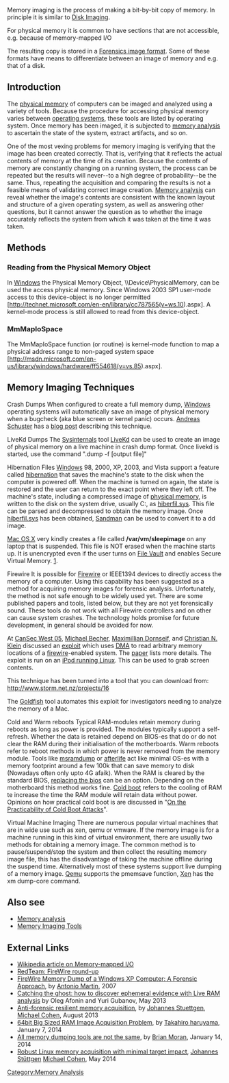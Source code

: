 Memory imaging is the process of making a bit-by-bit copy of memory. In
principle it is similar to [Disk Imaging](Disk_Imaging "wikilink").

For physical memory it is common to have sections that are not
accessible, e.g. because of memory-mapped I/O

The resulting copy is stored in a [Forensics image
format](:Category:Forensics_File_Formats "wikilink"). Some of these
formats have means to differentiate between an image of memory and e.g.
that of a disk.

## Introduction

The [physical memory](physical_memory "wikilink") of computers can be
imaged and analyzed using a variety of tools. Because the procedure for
accessing physical memory varies between [operating
systems](operating_systems "wikilink"), these tools are listed by
operating system. Once memory has been imaged, it is subjected to
[memory analysis](memory_analysis "wikilink") to ascertain the state of
the system, extract artifacts, and so on.

One of the most vexing problems for memory imaging is verifying that the
image has been created correctly. That is, verifying that it reflects
the actual contents of memory at the time of its creation. Because the
contents of memory are constantly changing on a running system, the
process can be repeated but the results will never--to a high degree of
probability--be the same. Thus, repeating the acquisition and comparing
the results is not a feasible means of validating correct image
creation. [Memory analysis](Memory_analysis "wikilink") can reveal
whether the image's contents are consistent with the known layout and
structure of a given operating system, as well as answering other
questions, but it cannot answer the question as to whether the image
accurately reflects the system from which it was taken at the time it
was taken.

## Methods

### Reading from the Physical Memory Object

In [Windows](Windows "wikilink") the Physical Memory Object,
\\\Device\PhysicalMemory, can be used the access physical memory. Since
Windows 2003 SP1 user-mode access to this device-object is no longer
permitted
\[<http://technet.microsoft.com/en-en/library/cc787565(v=ws.10>).aspx\].
A kernel-mode process is still allowed to read from this device-object.

### MmMapIoSpace

The MmMapIoSpace function (or routine) is kernel-mode function to map a
physical address range to non-paged system space
\[<http://msdn.microsoft.com/en-us/library/windows/hardware/ff554618(v=vs.85>).aspx\].

## Memory Imaging Techniques

Crash Dumps
When configured to create a full memory dump,
[Windows](Windows "wikilink") operating systems will automatically save
an image of physical memory when a bugcheck (aka blue screen or kernel
panic) occurs. [Andreas Schuster](Andreas_Schuster "wikilink") has a
[blog
post](http://computer.forensikblog.de/en/2005/10/acquisition_2_crashdump.html)
describing this technique.

LiveKd Dumps
The [Sysinternals](Sysinternals "wikilink") tool
[LiveKd](http://www.microsoft.com/technet/sysinternals/SystemInformation/LiveKd.mspx)
can be used to create an image of physical memory on a live machine in
crash dump format. Once livekd is started, use the command ".dump -f
\[output file\]"

Hibernation Files
[Windows](Windows "wikilink") 98, 2000, XP, 2003, and Vista support a
feature called [hibernation](hibernation "wikilink") that saves the
machine's state to the disk when the computer is powered off. When the
machine is turned on again, the state is restored and the user can
return to the exact point where they left off. The machine's state,
including a compressed image of [physical
memory](physical_memory "wikilink"), is written to the disk on the
system drive, usually C:, as [hiberfil.sys](hiberfil.sys "wikilink").
This file can be parsed and decompressed to obtain the memory image.
Once [hiberfil.sys](hiberfil.sys "wikilink") has been obtained,
[Sandman](http://sandman.msuiche.net/) can be used to convert it to a dd
image.

[Mac OS X](Mac_OS_X "wikilink") very kindly creates a file called
**/var/vm/sleepimage** on any laptop that is suspended. This file is NOT
erased when the machine starts up. It is unencrypted even if the user
turns on [File Vault](File_Vault "wikilink") and enables Secure Virtual
Memory.
[1](http://pc-eye.blogspot.com/2008/08/live-memory-dump-on-mac-laptops.html).

Firewire
It is possible for [Firewire](Firewire "wikilink") or IEEE1394 devices
to directly access the memory of a computer. Using this capability has
been suggested as a method for acquiring memory images for forensic
analysis. Unfortunately, the method is not safe enough to be widely used
yet. There are some published papers and tools, listed below, but they
are not yet forensically sound. These tools do not work with all
Firewire controllers and on other can cause system crashes. The
technology holds promise for future development, in general should be
avoided for now.

At [CanSec West 05](CanSec_West_05 "wikilink"), [Michael
Becher](Michael_Becher "wikilink"), [Maximillian
Dornseif](Maximillian_Dornseif "wikilink"), and [Christian N.
Klein](Christian_N._Klein "wikilink") discussed an
[exploit](exploit "wikilink") which uses [DMA](DMA "wikilink") to read
arbitrary memory locations of a [firewire](firewire "wikilink")-enabled
system. The
[paper](http://md.hudora.de/presentations/firewire/2005-firewire-cansecwest.pdf)
lists more details. The exploit is run on an [iPod running
Linux](http://ipodlinux.org/Main_Page). This can be used to grab screen
contents.

This technique has been turned into a tool that you can download from:
<http://www.storm.net.nz/projects/16>

The [Goldfish](http://digitalfire.ucd.ie/?page_id=430) tool automates
this exploit for investigators needing to analyze the memory of a Mac.

Cold and Warm reboots
Typical RAM-modules retain memory during reboots as long as power is
provided. The modules typically support a self-refresh. Whether the data
is retained depend on BIOS-es that do or do not clear the RAM during
their initialisation of the motherboards. Warm reboots refer to reboot
methods in which power is never removed from the memory module. Tools
like
[msramdump](http://mcgrewsecurity.com/oldsite/projects/msramdmp.1.html)
or
[afterlife](http://www.sei.cmu.edu/digitalintelligence/tools/afterlife/)
act like minimal OS-es with a memory footprint around a few 100k that
can save memory to disk (Nowadays often only upto 4G afaik). When the
RAM is cleared by the standard BIOS, [replacing the
bios](https://ohm2013.org/wiki/Village:Garrison#Lecture:_RAM_Memory_acquisition_using_live-BIOS_modification)
can be an option. Depending on the motherboard this method works fine.
[Cold boot](http://en.wikipedia.org/wiki/Cold_boot_attack) refers to the
cooling of RAM te increase the time the RAM module will retain data
without power. Opinions on how practical cold boot is are discussed in
"[On the Practicability of Cold Boot
Attacks](http://www1.cs.fau.de/filepool/projects/coldboot/fares_coldboot.pdf)".

Virtual Machine Imaging
There are numerous popular virtual machines that are in wide use such as
xen, qemu or vmware. If the memory image is for a machine running in
this kind of virtual environment, there are usually two methods for
obtaining a memory image. The common method is to pause/suspend/stop the
system and then collect the resulting memory image file, this has the
disadvantage of taking the machine offline during the suspend time.
Alternatively most of these systems support live dumping of a memory
image. [Qemu](http://www.qemu.org) supports the pmemsave function,
[Xen](http://www.xen.org) has the xm dump-core command.

## Also see

- [Memory analysis](Memory_analysis "wikilink")
- [Memory Imaging Tools](:Tools:Memory_Imaging "wikilink")

## External Links

- [Wikipedia article on Memory-mapped
  I/O](http://en.wikipedia.org/wiki/Memory-mapped_I/O)
- [RedTeam: FireWire
  round-up](http://web.archive.org/web/20101210223853/http://blogs.23.nu/RedTeam/0000/00/antville-5201)
- [FireWire Memory Dump of a Windows XP Computer: A Forensic
  Approach](http://www.friendsglobal.com/papers/FireWire%20Memory%20Dump%20of%20Windows%20XP.pdf),
  by [Antonio Martin](Antonio_Martin "wikilink"), 2007
- [Catching the ghost: how to discover ephemeral evidence with Live RAM
  analysis](http://forensic.belkasoft.com/en/live-ram-forensics) by Oleg
  Afonin and Yuri Gubanov, May 2013
- [Anti-forensic resilient memory
  acquisition](http://www.dfrws.org/2013/proceedings/DFRWS2013-13.pdf),
  by [Johannes Stuettgen](Johannes_Stuettgen "wikilink"), [Michael
  Cohen](Michael_Cohen "wikilink"), August 2013
- [64bit Big Sized RAM Image Acquisition
  Problem](http://takahiroharuyama.github.io/blog/2014/01/07/64bit-big-size-ram-acquisition-problem/),
  by [Takahiro haruyama](Takahiro_haruyama "wikilink"), January 7, 2014
- [All memory dumping tools are not the
  same](http://brimorlabs.blogspot.com/2014/01/all-memory-dumping-tools-are-not-same.html),
  by [Brian Moran](Brian_Moran "wikilink"), January 14, 2014
- [Robust Linux memory acquisition with minimal target
  impact](http://www.rekall-forensic.com/docs/References/Papers/DFRWS2014EU.html),
  [Johannes Stüttgen](Johannes_Stüttgen "wikilink") [Michael
  Cohen](Michael_Cohen "wikilink"), May 2014

[Category:Memory Analysis](Category:Memory_Analysis "wikilink")